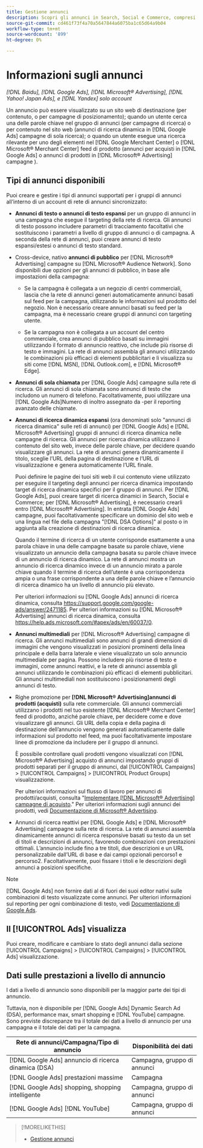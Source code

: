 ```yaml
---
title: Gestione annunci
description: Scopri gli annunci in Search, Social e Commerce, compresi i tipi di annunci disponibili.
source-git-commit: cd461f73f4a70a5647844a6075ba1c65d64a9b04
workflow-type: tm+mt
source-wordcount: '899'
ht-degree: 0%

---
```


# Informazioni sugli annunci

*[!DNL Baidu], [!DNL Google Ads], [!DNL Microsoft® Advertising], [!DNL Yahoo! Japan Ads], e [!DNL Yandex] solo account*

Un annuncio può essere visualizzato su un sito web di destinazione (per contenuto, o per campagne di posizionamento); quando un utente cerca una delle parole chiave nel gruppo di annunci (per campagne di ricerca) o per contenuto nel sito web (annunci di ricerca dinamica in [!DNL Google Ads] campagne di sola ricerca); o quando un utente esegue una ricerca rilevante per uno degli elementi nel [!DNL Google Merchant Center] o [!DNL Microsoft® Merchant Center] feed di prodotto (annunci per acquisti in [!DNL Google Ads] o annunci di prodotti in [!DNL Microsoft® Advertising] campagne ).

## Tipi di annunci disponibili

Puoi creare e gestire i tipi di annunci supportati per i gruppi di annunci all’interno di un account di rete di annunci sincronizzato:

* **Annunci di testo o annunci di testo espansi** per un gruppo di annunci in una campagna che esegue il targeting della rete di ricerca. Gli annunci di testo possono includere parametri di tracciamento facoltativi che sostituiscono i parametri a livello di gruppo di annunci o di campagna. A seconda della rete di annunci, puoi creare annunci di testo espansi/estesi o annunci di testo standard.

* Cross-device, nativo **annunci di pubblico** per [!DNL Microsoft® Advertising] campagne su [!DNL Microsoft® Audience Network]. Sono disponibili due opzioni per gli annunci di pubblico, in base alle impostazioni della campagna:

   * Se la campagna è collegata a un negozio di centri commerciali, lascia che la rete di annunci generi automaticamente annunci basati sul feed per la campagna, utilizzando le informazioni sul prodotto del negozio. Non è necessario creare annunci basati su feed per la campagna, ma è necessario creare gruppi di annunci con targeting utente.

   * Se la campagna non è collegata a un account del centro commerciale, crea annunci di pubblico basati su immagini utilizzando il formato di annuncio reattivo, che include più risorse di testo e immagini. La rete di annunci assembla gli annunci utilizzando le combinazioni più efficaci di elementi pubblicitari e li visualizza su siti come [!DNL MSN], [!DNL Outlook.com], e [!DNL Microsoft® Edge].

* **Annunci di sola chiamata** per [!DNL Google Ads] campagne sulla rete di ricerca. Gli annunci di sola chiamata sono annunci di testo che includono un numero di telefono. Facoltativamente, puoi utilizzare una [!DNL Google Ads]Numero di inoltro assegnato da -per il reporting avanzato delle chiamate.

* **Annunci di ricerca dinamica espansi** (ora denominati solo &quot;annunci di ricerca dinamica&quot; sulle reti di annunci) per [!DNL Google Ads] e [!DNL Microsoft® Advertising] gruppi di annunci di ricerca dinamica nelle campagne di ricerca. Gli annunci per ricerca dinamica utilizzano il contenuto del sito web, invece delle parole chiave, per decidere quando visualizzare gli annunci. La rete di annunci genera dinamicamente il titolo, sceglie l’URL della pagina di destinazione e l’URL di visualizzazione e genera automaticamente l’URL finale.

   Puoi definire le pagine dei tuoi siti web il cui contenuto viene utilizzato per eseguire il targeting degli annunci per ricerca dinamica impostando target di ricerca dinamica specifici per il gruppo di annunci. Per [!DNL Google Ads], puoi creare target di ricerca dinamici in Search, Social e Commerce; per [!DNL Microsoft® Advertising], è necessario crearli entro [!DNL Microsoft® Advertising]. In entrata [!DNL Google Ads] campagne, puoi facoltativamente specificare un dominio del sito web e una lingua nel file della campagna &quot;[!DNL DSA Options]&quot; al posto o in aggiunta alla creazione di destinazioni di ricerca dinamica.

   Quando il termine di ricerca di un utente corrisponde esattamente a una parola chiave in una delle campagne basate su parole chiave, viene visualizzato un annuncio della campagna basata su parole chiave invece di un annuncio di ricerca dinamico. La rete di annunci mostra un annuncio di ricerca dinamico invece di un annuncio mirato a parole chiave quando il termine di ricerca dell’utente è una corrispondenza ampia o una frase corrispondente a una delle parole chiave e l’annuncio di ricerca dinamico ha un livello di annuncio più elevato.

   Per ulteriori informazioni su [!DNL Google Ads] annunci di ricerca dinamica, consulta https://support.google.com/google-ads/answer/2471185. Per ulteriori informazioni su [!DNL Microsoft® Advertising] annunci di ricerca dinamica, consulta https://help.ads.microsoft.com/#apex/ads/en/60037/0.

* **Annunci multimediali** per [!DNL Microsoft® Advertising] campagne di ricerca. Gli annunci multimediali sono annunci di grandi dimensioni di immagini che vengono visualizzati in posizioni prominenti della linea principale e della barra laterale e viene visualizzato un solo annuncio multimediale per pagina. Possono includere più risorse di testo e immagini, come annunci reattivi, e la rete di annunci assembla gli annunci utilizzando le combinazioni più efficaci di elementi pubblicitari. Gli annunci multimediali non sostituiscono i posizionamenti degli annunci di testo.

* Righe promozione per **[!DNL Microsoft® Advertising]annunci di prodotti (acquisti)** sulla rete commerciale. Gli annunci commerciali utilizzano i prodotti nel tuo esistente [!DNL Microsoft® Merchant Center] feed di prodotto, anziché parole chiave, per decidere come e dove visualizzare gli annunci. Gli URL della copia e della pagina di destinazione dell’annuncio vengono generati automaticamente dalle informazioni sul prodotto nel feed, ma puoi facoltativamente impostare linee di promozione da includere per il gruppo di annunci.

   È possibile controllare quali prodotti vengono visualizzati con [!DNL Microsoft® Advertising] acquisto di annunci impostando gruppi di prodotti separati per il gruppo di annunci, dal [!UICONTROL Campaigns] > [!UICONTROL Campaigns] > [!UICONTROL Product Groups] visualizzazione.

   Per ulteriori informazioni sul flusso di lavoro per annunci di prodotti/acquisti, consulta &quot;[Implementare [!DNL Microsoft® Advertising] campagne di acquisto](/help/search-social-commerce/campaign-management/special-campaign-types/microsoft-shopping-campaigns.md).&quot;  Per ulteriori informazioni sugli annunci dei prodotti, vedi [Documentazione di Microsoft® Advertising](https://help.ads.microsoft.com/#apex/3/en/51082).

* Annunci di ricerca reattivi per [!DNL Google Ads] e [!DNL Microsoft® Advertising] campagne sulla rete di ricerca. La rete di annunci assembla dinamicamente annunci di ricerca responsive basati su testo da un set di titoli e descrizioni di annunci, favorendo combinazioni con prestazioni ottimali. L’annuncio include fino a tre titoli, due descrizioni e un URL personalizzabile dall’URL di base e dai campi opzionali percorso1 e percorso2. Facoltativamente, puoi fissare i titoli e le descrizioni degli annunci a posizioni specifiche.

>[!NOTE]
>
>[!DNL Google Ads] non fornire dati al di fuori dei suoi editor nativi sulle combinazioni di testo visualizzate come annunci. Per ulteriori informazioni sul reporting per ogni combinazione di testo, vedi [Documentazione di Google Ads](https://support.google.com/google-ads/answer/7684791).

## Il [!UICONTROL Ads] visualizza

Puoi creare, modificare e cambiare lo stato degli annunci dalla sezione [!UICONTROL Campaigns] > [!UICONTROL Campaigns] > [!UICONTROL Ads] visualizzazione.

## Dati sulle prestazioni a livello di annuncio

I dati a livello di annuncio sono disponibili per la maggior parte dei tipi di annuncio.

Tuttavia, non è disponibile per [!DNL Google Ads] Dynamic Search Ad (DSA), performance max, smart shopping e [!DNL YouTube] campagne. Sono previste discrepanze tra il totale dei dati a livello di annuncio per una campagna e il totale dei dati per la campagna.

| Rete di annunci/Campagna/Tipo di annuncio | Disponibilità dei dati |
|---|---|
| [!DNL Google Ads] annuncio di ricerca dinamica (DSA) | Campagna, gruppo di annunci |
| [!DNL Google Ads] prestazioni massime | Campagna |
| [!DNL Google Ads] shopping, shopping intelligente | Campagna, gruppo di annunci |
| [!DNL Google Ads] [!DNL YouTube] | Campagna, gruppo di annunci |

>[!MORELIKETHIS]
>
>* [Gestione annunci](ad-manage.md)

